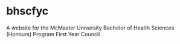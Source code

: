 # bhscfyc
A website for the McMaster University Bachelor of Health Sciences (Honours) Program First Year Council

